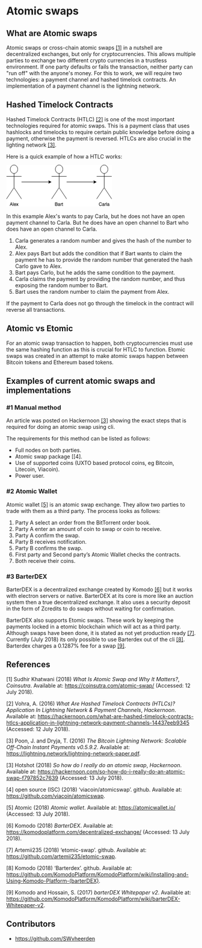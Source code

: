 # Atomic swaps
## What are Atomic swaps

Atomic swaps or cross-chain atomic swaps [[1]](https://coinsutra.com/atomic-swap/) in a nutshell are decentralized exchanges, but only for cryptocurrencies. This allows multiple parties to exchange two different crypto currencies in a trustless environment. If one party defaults or fails the transaction, neither party can "run off" with the anyone's money.  For this to work, we will require two technologies: a payment channel and hashed timelock contracts. An implementation of a payment channel is the lightning network. 



## Hashed Timelock Contracts 

Hashed Timelock Contracts (HTLC) [[2]](https://hackernoon.com/what-are-hashed-timelock-contracts-htlcs-application-in-lightning-network-payment-channels-14437eeb9345) is one of the most important technologies required for atomic swaps. This is a payment class that uses hashlocks and timelocks to require certain public knowledge before doing a payment, otherwise the payment is reversed. HTLCs are also crucial in the lighting network [[3]](https://lightning.network/lightning-network-paper.pdf). 

Here is a quick example of how a HTLC works:

![alt](sources/Characters.png)

In this example Alex's wants to pay Carla, but he does not have an open payment channel to Carla. But he does have an open channel to Bart who does have an open channel to Carla. 

1. Carla generates a random number and gives the hash of the number to Alex. 
2. Alex pays Bart but adds the condition that if Bart wants to claim the payment he has to provide the random number that generated the hash Carlo gave to Alex. 
3. Bart pays Carlo, but he adds the same condition to the payment. 
4. Carla claims the payment by providing the random number, and thus exposing the random number to Bart. 
5. Bart uses the random number to claim the payment from Alex. 

If the payment to Carla does not go through the timelock in the contract will reverse all transactions. 

## Atomic vs Etomic

For an atomic swap transaction to happen, both cryptocurrencies must use the same hashing function as this is crucial for HTLC to function. Etomic swaps was created in an attempt to make atomic swaps happen between Bitcoin tokens and Ethereum based tokens. 


## Examples of current atomic swaps and implementations
### #1 Manual method 
An article was posted on Hackernoon [[3]](https://hackernoon.com/so-how-do-i-really-do-an-atomic-swap-f797852c7639) showing the exact steps that is required for doing an atomic swap using cli. 

The requirements for this method can be listed as follows:

- Full nodes on both parties.
- Atomic swap package [[4].
- Use of supported coins (UXTO based protocol coins, eg Bitcoin, Litecoin, Viacoin).
- Power user.



### #2 Atomic Wallet

Atomic wallet [[5]](https://atomicwallet.io/) is an atomic swap exchange. They allow two parties to trade with them as a third party.  The process looks as follows:

1. Party A select an order from the BitTorrent order book.
2. Party A enter an amount of coin to swap or coin to receive.
3. Party A confirm the swap.
4. Party B receives notification.
5. Party B confirms the swap.
6. First party and Second party’s Atomic Wallet checks the contracts.
7. Both receive their coins.

### #3 BarterDEX

BarterDEX is a decentralized exchange created by Komodo [[6]](https://komodoplatform.com/decentralized-exchange/) but it works with electron servers or native. BarterDEX at its core is more like an auction system then a true decentralized exchange. It also uses a security deposit in the form of Zcredits to do swaps without waiting for confirmation.

BarterDEX also supports Etomic swaps. These work by keeping the payments locked in a etomic blockchain which will act as a third party. Although swaps have been done, it is stated as not yet production ready [[7]](https://github.com/artemii235/etomic-swap). Currently (July 2018) its only possible to use Barterdex out of the  cli [[8]]("https://github.com/KomodoPlatform/KomodoPlatform/wiki/Installing-and-Using-Komodo-Platform-(barterDEX)").  Barterdex charges a 0.1287% fee for a swap [[9]](https://github.com/KomodoPlatform/KomodoPlatform/wiki/barterDEX-Whitepaper-v2). 

## References

[1] Sudhir Khatwani (2018) *What Is Atomic Swap and Why It Matters?*, *Coinsutra*. Available at: https://coinsutra.com/atomic-swap/ (Accessed: 12 July 2018).

[2] Vohra, A. (2016) *What Are Hashed Timelock Contracts (HTLCs)? Application In Lightning Network & Payment Channels*, *Hackernoon*. Available at: https://hackernoon.com/what-are-hashed-timelock-contracts-htlcs-application-in-lightning-network-payment-channels-14437eeb9345 (Accessed: 12 July 2018).

[3] Poon, J. and Dryja, T. (2016) *The Bitcoin Lightning Network: Scalable Off-Chain Instant Payments v0.5.9.2*. Available at: https://lightning.network/lightning-network-paper.pdf.

[3] Hotshot (2018) *So how do I really do an atomic swap*, *Hackernoon*. Available at: https://hackernoon.com/so-how-do-i-really-do-an-atomic-swap-f797852c7639 (Accessed: 13 July 2018).

[4] open source (ISC) (2018) ‘viacoin/atomicswap’. github. Available at: https://github.com/viacoin/atomicswap.

[5] Atomic (2018) *Atomic wallet*. Available at: https://atomicwallet.io/ (Accessed: 13 July 2018).

[6] Komodo (2018) *BarterDEX*. Available at: https://komodoplatform.com/decentralized-exchange/ (Accessed: 13 July 2018).

[7] Artemii235 (2018) ‘etomic-swap’. github. Available at: https://github.com/artemii235/etomic-swap.

[8] Komodo (2018) ‘Barterdex’. github. Available at: https://github.com/KomodoPlatform/KomodoPlatform/wiki/Installing-and-Using-Komodo-Platform-(barterDEX).

[9] Komodo and Hossain, S. (2017) *barterDEX Whitepaper v2*. Available at: https://github.com/KomodoPlatform/KomodoPlatform/wiki/barterDEX-Whitepaper-v2.

## Contributors

- https://github.com/SWvheerden
